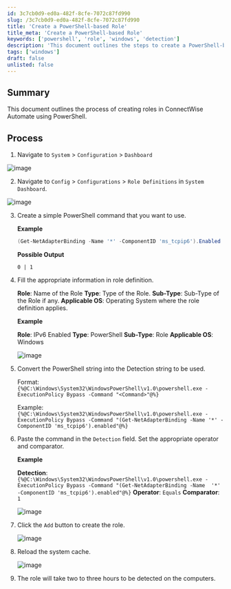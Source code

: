 ```yaml
---
id: 3c7cb0d9-ed0a-482f-8cfe-7072c87fd990
slug: /3c7cb0d9-ed0a-482f-8cfe-7072c87fd990
title: 'Create a PowerShell-based Role'
title_meta: 'Create a PowerShell-based Role'
keywords: ['powershell', 'role', 'windows', 'detection']
description: 'This document outlines the steps to create a PowerShell-based role for detecting specific conditions on Windows machines. It includes a detection string, comparator, and applicable operating systems for effective implementation.'
tags: ['windows']
draft: false
unlisted: false
---
```


## Summary

This document outlines the process of creating roles in ConnectWise Automate using PowerShell.

## Process

1. Navigate to `System` > `Configuration` > `Dashboard`

![image](/img/docs/3c7cb0d9-ed0a-482f-8cfe-7072c87fd990/image1.png)

2. Navigate to `Config` > `Configurations` > `Role Definitions` in `System Dashboard`.

![image](/img/docs/3c7cb0d9-ed0a-482f-8cfe-7072c87fd990/image2.png)

3. Create a simple PowerShell command that you want to use.

    **Example**
    
    ```powershell
    (Get-NetAdapterBinding -Name '*' -ComponentID 'ms_tcpip6').Enabled
    ```
    **Possible Output**

    `0 | 1`

4. Fill the appropriate information in role definition. 

    **Role**: Name of the Role
    **Type**: Type of the Role. 
    **Sub-Type**: Sub-Type of the Role if any.
    **Applicable OS**: Operating System where the role definition applies.
    
    **Example**

    **Role**: IPv6 Enabled
    **Type**: PowerShell
    **Sub-Type**: Role
    **Applicable OS**: Windows

    ![image](/img/docs/3c7cb0d9-ed0a-482f-8cfe-7072c87fd990/image3.png)

5. Convert the PowerShell string into the Detection string to be used.
    
    Format: `{%@C:\Windows\System32\WindowsPowerShell\v1.0\powershell.exe -ExecutionPolicy Bypass -Command "<Command>"@%}`

    Example: `{%@C:\Windows\System32\WindowsPowerShell\v1.0\powershell.exe -ExecutionPolicy Bypass -Command "(Get-NetAdapterBinding -Name '*' -ComponentID 'ms_tcpip6').enabled"@%}`

6. Paste the command in the `Detection` field. 
    Set the appropriate operator and comparator. 

    **Example** 

    **Detection**: `{%@C:\Windows\System32\WindowsPowerShell\v1.0\powershell.exe -ExecutionPolicy Bypass -Command "(Get-NetAdapterBinding -Name  '*' -ComponentID 'ms_tcpip6').enabled"@%}`
    **Operator**: `Equals`
    **Comparator**: `1`

    ![image](/img/docs/3c7cb0d9-ed0a-482f-8cfe-7072c87fd990/image4.png)

7. Click the `Add` button to create the role.

    ![image](/img/docs/3c7cb0d9-ed0a-482f-8cfe-7072c87fd990/image5.png)

8. Reload the system cache.

    ![image](/img/docs/3c7cb0d9-ed0a-482f-8cfe-7072c87fd990/image6.png)

9. The role will take two to three hours to be detected on the computers. 